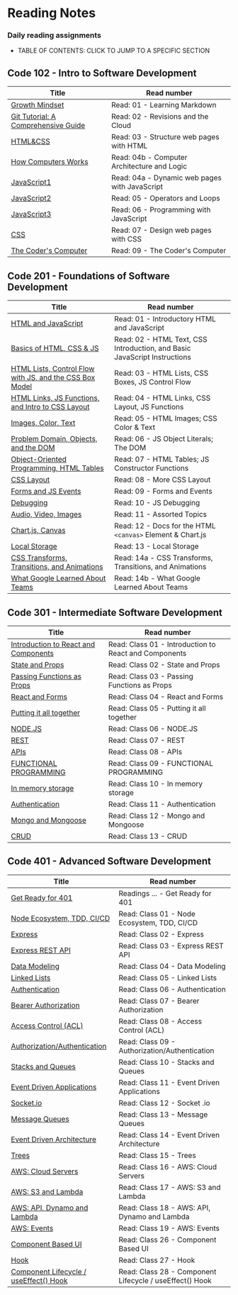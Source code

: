 # Reading Notes

### Daily reading assignments

- TABLE OF CONTENTS: CLICK TO JUMP TO A SPECIFIC SECTION

## Code 102 - Intro to Software Development


| Title                                           | Read number                                   |
| ----------------------------------------------- | --------------------------------------------- |
| [Growth Mindset ](Growth.md)                    | Read: 01 - Learning Markdown                  |
| [Git Tutorial: A Comprehensive Guide](Guide.md) | Read: 02 - Revisions and the Cloud            |
| [HTML&CSS](readhtmlcss.md)                      | Read: 03 - Structure web pages with HTML      |
| [How Computers Works](HCW.md)                   | Read: 04b - Computer Architecture and Logic   |
| [JavaScript1](js.md)                            | Read: 04a - Dynamic web pages with JavaScript |
| [JavaScript2](js2.md)                           | Read: 05 - Operators and Loops                |
| [JavaScript3](js3.md)                           | Read: 06 - Programming with JavaScript        |
| [CSS](css.md)                                   | Read: 07 - Design web pages with CSS          |
| [The Coder's Computer](TCC.md)                  | Read: 09 - The Coder's Computer               |


## Code 201 - Foundations of Software Development


| Title                                                                  | Read number                                                               |
| ---------------------------------------------------------------------- | ------------------------------------------------------------------------- |
| [HTML and JavaScript](htmljava.md)                                     | Read: 01 - Introductory HTML and JavaScript                               |
| [Basics of HTML, CSS & JS](class-02.md)                                | Read: 02 - HTML Text, CSS Introduction, and Basic JavaScript Instructions |
| [HTML Lists, Control Flow with JS, and the CSS Box Model](class-03.md) | Read: 03 - HTML Lists, CSS Boxes, JS Control Flow                         |
| [HTML Links, JS Functions, and Intro to CSS Layout](class-04.md)       | Read: 04 - HTML Links, CSS Layout, JS Functions                           |
| [Images, Color, Text](class-05.md)                                     | Read: 05 - HTML Images; CSS Color & Text                                  |
| [Problem Domain, Objects, and the DOM](class-06.md)                    | Read: 06 - JS Object Literals; The DOM                                    |
| [Object-Oriented Programming, HTML Tables](class-07.md)                | Read: 07 - HTML Tables; JS Constructor Functions                          |
| [CSS Layout](class-08.md)                                              | Read: 08 - More CSS Layout                                                |
| [Forms and JS Events](class-09.md)                                     | Read: 09 - Forms and Events                                               |
| [Debugging](class-10.md)                                               | Read: 10 - JS Debugging                                                   |
| [Audio, Video, Images](class-11.md)                                    | Read: 11 - Assorted Topics                                                |
| [Chart.js, Canvas](class-12.md)                                        | Read: 12 - Docs for the HTML `<canvas>` Element & Chart.js                |
| [Local Storage](class-13.md)                                           | Read: 13 - Local Storage                                                  |
| [CSS Transforms, Transitions, and Animations](class-14a.md)            | Read: 14a - CSS Transforms, Transitions, and Animations                   |
| [What Google Learned About Teams](class-14b.md)                        | Read: 14b - What Google Learned About Teams                               |


## Code 301 - Intermediate Software Development


| Title                                                   | Read number                                           |
| ------------------------------------------------------- | ----------------------------------------------------- |
| [Introduction to React and Components](301/Class-01.md) | Read: Class 01 - Introduction to React and Components |
| [State and Props](301/Class-02.md)                      | Read: Class 02 - State and Props                      |
| [Passing Functions as Props](301/Class-03.md)           | Read: Class 03 - Passing Functions as Props           |
| [React and Forms](301/Class-04.md)                      | Read: Class 04 - React and Forms                      |
| [Putting it all together](301/Class-05.md)              | Read: Class 05 - Putting it all together              |
| [NODE.JS](301/Class-06.md)                              | Read: Class 06 - NODE.JS                              |
| [REST](301/Class-07.md)                                 | Read: Class 07 - REST                                 |
| [APIs](301/Class-08.md)                                 | Read: Class 08 - APIs                                 |
| [FUNCTIONAL PROGRAMMING](301/Class-09.md)               | Read: Class 09 - FUNCTIONAL PROGRAMMING               |
| [In memory storage](301/Class-10.md)                    | Read: Class 10 - In memory storage                    |
| [Authentication](301/Class-11.md)                       | Read: Class 11 - Authentication                       |
| [Mongo and Mongoose](301/Class-12.md)                   | Read: Class 12 - Mongo and Mongoose                   |
| [CRUD](301/Class-13.md)                                 | Read: Class 13 - CRUD                                 |


## Code 401 - Advanced Software Development


| Title                                                   | Read number                                           |
| ------------------------------------------------------- | ----------------------------------------------------- |
| [Get Ready for 401](401/401.md) | Readings ... - Get Ready for 401 |
| [Node Ecosystem, TDD, CI/CD](401/Class-01.md) | Read: Class 01 - Node Ecosystem, TDD, CI/CD |
| [Express](401/Class-02.md) | Read: Class 02 - Express |
| [Express REST API](401/Class-03.md) | Read: Class 03 - Express REST API |
| [Data Modeling](401/Class-04.md) | Read: Class 04 - Data Modeling |
| [Linked Lists](401/Class-05.md) | Read: Class 05 - Linked Lists |
| [Authentication](401/Class-06.md) | Read: Class 06 - Authentication|
| [Bearer Authorization](401/Class-07.md) | Read: Class 07 - Bearer Authorization|
| [Access Control (ACL)](401/Class-08.md) | Read: Class 08 - Access Control (ACL)|
| [Authorization/Authentication](401/Class-09.md) | Read: Class 09 - Authorization/Authentication|
| [Stacks and Queues](401/Class-10.md) | Read: Class 10 - Stacks and Queues|
| [Event Driven Applications](401/Class-11.md) | Read: Class 11 - Event Driven Applications|
| [Socket.io](401/Class-12.md) | Read: Class 12 - Socket .io|
| [Message Queues](401/Class-13.md) | Read: Class 13 - Message Queues|
| [Event Driven Architecture](401/Class-14.md) | Read: Class 14 - Event Driven Architecture|
| [Trees](401/Class-15.md) | Read: Class 15 - Trees|
| [AWS: Cloud Servers](401/Class-16.md) | Read: Class 16 - AWS: Cloud Servers|
| [AWS: S3 and Lambda](401/Class-17.md) | Read: Class 17 - AWS: S3 and Lambda|
| [AWS: API, Dynamo and Lambda](401/Class-18.md) | Read: Class 18 - AWS: API, Dynamo and Lambda|
| [AWS: Events](401/Class-19.md) | Read: Class 19 - AWS: Events|
| [Component Based UI](401/Class-26.md) | Read: Class 26 - Component Based UI|
| [Hook](401/Class-27.md) | Read: Class 27 - Hook|
| [Component Lifecycle / useEffect() Hook](401/Class-28.md) | Read: Class 28 - Component Lifecycle / useEffect() Hook|